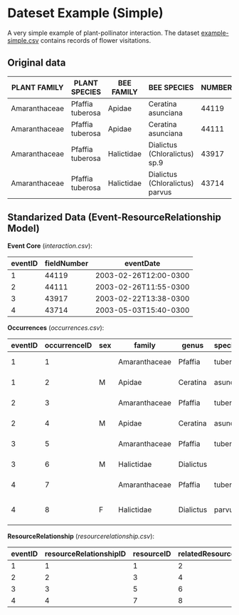 # Dateset Example (Simple)

A very simple example of plant-pollinator interaction. The dataset [example-simple.csv](/examples/example-simple.csv) contains records of flower visitations.

## Original data

PLANT FAMILY | PLANT SPECIES | BEE FAMILY | BEE SPECIES | NUMBER | SEX | DATE | HOUR
-- | -- | -- | -- | -- | -- | -- | --
Amaranthaceae | Pfaffia tuberosa |Apidae | Ceratina asunciana | 44119 | M | 26/2/2003 | 12:00
Amaranthaceae	| Pfaffia tuberosa |Apidae | Ceratina asunciana | 44111 | M | 26/2/2003 | 11:55
Amaranthaceae	| Pfaffia tuberosa | Halictidae | Dialictus (Chloralictus) sp.9 | 43917 | M | 22/2/2003 | 13:38
Amaranthaceae	| Pfaffia tuberosa | Halictidae | Dialictus (Chloralictus) parvus | 43714 |F | 3/5/2003 | 15:40

## Standarized Data (Event-ResourceRelationship Model)

**Event Core** (*interaction.csv*):

eventID | fieldNumber | eventDate 
-- | -- | -- |
1 | 44119 | 2003-02-26T12:00-0300
2 | 44111 | 2003-02-26T11:55-0300
3 | 43917 | 2003-02-22T13:38-0300
4 | 43714 | 2003-05-03T15:40-0300

**Occurrences** (*occurrences.csv*):

eventID | occurrenceID | sex | family | genus | specificEpithet | scienticName | taxonRank | verbatimTaxonRank
-- | -- | -- | -- | -- | -- | -- | -- | -- 
1 | 1 | | Amaranthaceae | Pfaffia | tuberosa | Pfaffia tuberosa | species | Pfaffia tuberosa
1 | 2 | M | Apidae | Ceratina | asunciana | Ceratina asunciana | species | Ceratina asunciana
2 | 3 | | Amaranthaceae | Pfaffia | tuberosa | Pfaffia tuberosa | species | Pfaffia tuberosa
2 | 4 | M | Apidae | Ceratina | asunciana | Ceratina asunciana | species | Ceratina asunciana
3 | 5 | | Amaranthaceae | Pfaffia | tuberosa | Pfaffia tuberosa | species | Pfaffia tuberosa
3 | 6 | M | Halictidae | Dialictus | | Dialictus | genus | Dialictus (Chloralictys) sp.9
4 | 7 | | Amaranthaceae | Pfaffia | tuberosa | Pfaffia tuberosa | species | Pfaffia tuberosa
4 | 8 | F | Halictidae | Dialictus | parvus | Dialictus parvus | species | Dialictus (Chloralictys) parvus

**ResourceRelationship** (*resourcerelationship.csv*):

eventID | resourceRelationshipID | resourceID | relatedResourceID | relationshipOfResource | relationshipEstablishedDate
-- | -- | -- | -- | -- | -- 
1 | 1 | 1 | 2 | flowersVisitedBy | 2003-02-26T12:00-0300
2 | 2 | 3 | 4 | flowersVisitedBy | 2003-02-26T11:55-0300
3 | 3 | 5 | 6 | flowersVisitedBy | 2003-02-26T13:38-0300
4 | 4 | 7 | 8 | flowersVisitedBy | 2003-05-03T15:40-0300




